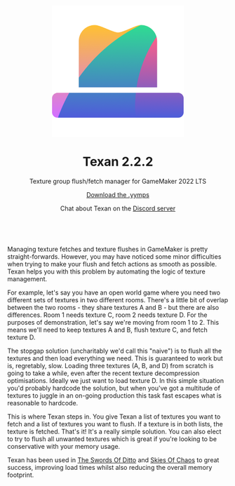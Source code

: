 <p align="center"><img src="https://raw.githubusercontent.com/JujuAdams/Texan/master/LOGO.png" style="display:block; margin:auto; width:300px"></p>
<h1 align="center">Texan 2.2.2</h1>

<p align="center">Texture group flush/fetch manager for GameMaker 2022 LTS</p>

<p align="center"><a href="https://github.com/JujuAdams/Texan/releases/">Download the .yymps</a></p>

<p align="center">Chat about Texan on the <a href="https://discord.gg/7uyVURrT6P">Discord server</a></p>

&nbsp;

&nbsp;

Managing texture fetches and texture flushes in GameMaker is pretty straight-forwards. However, you may have noticed some minor difficulties when trying to make your flush and fetch actions as smooth as possible. Texan helps you with this problem by automating the logic of texture management.

For example, let's say you have an open world game where you need two different sets of textures in two different rooms. There's a little bit of overlap between the two rooms - they share textures A and B - but there are also differences. Room 1 needs texture C, room 2 needs texture D. For the purposes of demonstration, let's say we're moving from room 1 to 2. This means we'll need to keep textures A and B, flush texture C, and fetch texture D.

The stopgap solution (uncharitably we'd call this "naive") is to flush all the textures and then load everything we need. This is guaranteed to work but is, regretably, slow. Loading three textures (A, B, and D) from scratch is going to take a while, even after the recent texture decompression optimisations. Ideally we just want to load texture D. In this simple situation you'd probably hardcode the solution, but when you've got a multitude of textures to juggle in an on-going production this task fast escapes what is reasonable to hardcode.

This is where Texan steps in. You give Texan a list of textures you want to fetch and a list of textures you want to flush. If a texture is in both lists, the texture is fetched. That's it! It's a really simple solution. You can also elect to try to flush all unwanted textures which is great if you're looking to be conservative with your memory usage.

Texan has been used in [The Swords Of Ditto](https://store.steampowered.com/app/619780/The_Swords_of_Ditto_Mormos_Curse/) and [Skies Of Chaos](https://www.youtube.com/watch?v=dSyWXQv3HOY) to great success, improving load times whilst also reducing the overall memory footprint.
